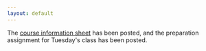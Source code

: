```yaml
---
layout: default
---
```


The [course information sheet](documents/courseinfosheet.pdf) has been posted, and the preparation assignment for Tuesday's class has been posted.
